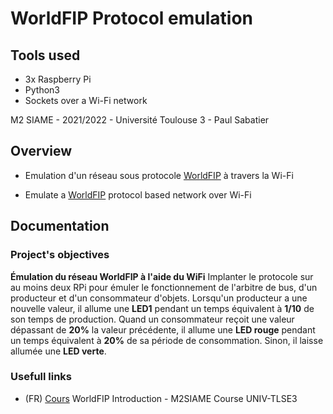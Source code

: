 
# WorldFIP Protocol emulation

## Tools used

- 3x Raspberry Pi
- Python3
- Sockets over a Wi-Fi network

M2 SIAME - 2021/2022 - Université Toulouse 3 - Paul Sabatier

## Overview

- Emulation d'un réseau sous protocole [WorldFIP](https://en.wikipedia.org/wiki/Factory_Instrumentation_Protocol) à travers la Wi-Fi

- Emulate a [WorldFIP](https://en.wikipedia.org/wiki/Factory_Instrumentation_Protocol) protocol based network over Wi-Fi

## Documentation

### Project's objectives

**Émulation du réseau WorldFIP à l'aide du WiFi**
Implanter le protocole sur au moins deux RPi pour émuler le fonctionnement de l'arbitre de bus, d'un producteur et d'un consommateur d'objets. Lorsqu'un producteur a une nouvelle valeur, il allume une **LED1** pendant un temps équivalent à **1/10** de son temps de production. Quand un consommateur reçoit une valeur dépassant de **20%** la valeur précédente, il allume une **LED rouge** pendant un temps équivalent à **20%** de sa période de consommation. Sinon, il laisse allumée une **LED verte**.

### Usefull links

- (FR) [Cours](https://www.irit.fr/~Zoubir.Mammeri/Cours/Introduction_WorldFIP.pdf) WorldFIP Introduction - M2SIAME Course UNIV-TLSE3
